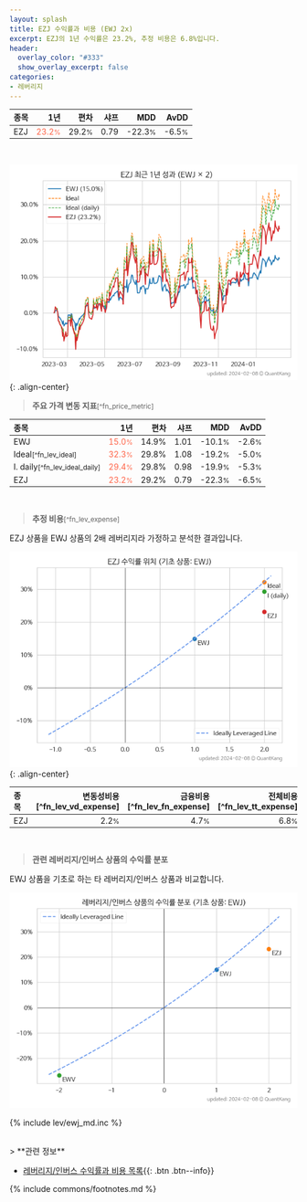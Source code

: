 ```yaml
---
layout: splash
title: EZJ 수익률과 비용 (EWJ 2x)
excerpt: EZJ의 1년 수익률은 23.2%, 추정 비용은 6.8%입니다.
header:
  overlay_color: "#333"
  show_overlay_excerpt: false
categories:
- 레버리지
---
```


| **종목** | **1년** | **편차** | **샤프** | **MDD** | **AvDD** |
| :------------ | ------: | -----------: | -------: | ------: | -------: |
| EZJ | <span style="color: tomato">23.2<small>%</small></span> | 29.2<small>%</small> | 0.79 | -22.3<small>%</small> | -6.5<small>%</small> |

<!-- more -->

<br>

![EZJ](/lev/images/ezj.png){: .align-center}

> **주요 가격 변동 지표**<small>[^fn_price_metric]</small>


| **종목** | **1년** | **편차** | **샤프** | **MDD** | **AvDD** |
| :------------ | ------: | -----------: | -------: | ------: | -------: |
| EWJ | <span style="color: tomato">15.0<small>%</small></span> | 14.9% | 1.01 | -10.1<small>%</small> | -2.6<small>%</small> |
| Ideal<small>[^fn_lev_ideal]</small> | <span style="color: tomato">32.3<small>%</small></span> | 29.8% | 1.08 | -19.2<small>%</small> | -5.0<small>%</small> |
| I. daily<small>[^fn_lev_ideal_daily]</small> | <span style="color: tomato">29.4<small>%</small></span> | 29.8% | 0.98 | -19.9<small>%</small> | -5.3<small>%</small> |
| EZJ | <span style="color: tomato">23.2<small>%</small></span> | 29.2% | 0.79 | -22.3<small>%</small> | -6.5<small>%</small> |

<br>

> **추정 비용**<small>[^fn_lev_expense]</small><a id="expense"></a>

EZJ 상품을 EWJ 상품의 2배 레버리지라 가정하고 분석한 결과입니다.

![EZJ](/lev/images/ezj_ideal.png){: .align-center}

| **종목** | **변동성비용**[^fn_lev_vd_expense] | **금융비용**[^fn_lev_fn_expense] | **전체비용**[^fn_lev_tt_expense] |
| :------------ | ------: | -----------: | -------: |
| EZJ | 2.2<small>%</small> | 4.7<small>%</small> | 6.8<small>%</small> |

<br>

> **관련 레버리지/인버스 상품의 수익률 분포**

EWJ 상품을 기초로 하는 타 레버리지/인버스 상품과 비교합니다.

![EWJ](/lev/images/ewj_ideal.png)

{% include lev/ewj_md.inc %}

<br>
> **관련 정보**

- [레버리지/인버스 수익률과 비용 목록](/lev/){{: .btn .btn--info}}

{% include commons/footnotes.md %}